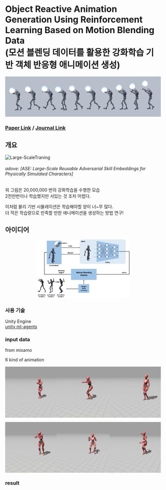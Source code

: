 # Object Reactive Animation Generation Using Reinforcement Learning Based on Motion Blending Data <br> (모션 블렌딩 데이터를 활용한 강화학습 기반 객체 반응형 애니메이션 생성)
![title image](.\docs\모방학습프레임연속촬영20frame_6.png)
### [Paper Link]() / [Journal Link](https://www.earticle.net/Article/A445526)

## 개요
![Large-ScaleTraning](.\docs\Large-ScaleTraining.gif)
###### adove: [ASE: Large-Scale Reusable Adversarial Skill Embeddings for Physically Simulated Characters]
위 그림은 20,000,000 번의 강화학습을 수행한 모습  
2천만번이나 학습했지만 서있는 것 조차 어렵다.

이처럼 물리 기반 시뮬레이션은 학습해야할 양이 너~무 많다.  
더 적은 학습량으로 만족할 만한 애니메이션을 생성하는 방법 연구!

## 아이디어
<!-- ![Architecture](.\docs\Architecture.jpeg) -->
<p align="center">
  <img src="./docs/Architecture.jpeg" alt="" width="60%" />
</p>

### 사용 기술
Unity Engine  
[unity ml-agents](https://github.com/Unity-Technologies/ml-agents)

### input data
from mixamo

6 kind of animation 

<p style="display: flex; justify-content: space-around;">
  <img src="./docs/input-anim/pistol walk.gif" alt="pistol walk" width="33%" />
  <img src="./docs/input-anim/standing aim walk forward.gif" alt="standing aim walk forward" width="34%" />
  <img src="./docs/input-anim/walk.gif" alt="standing aim walk forward" width="33%" />
</p>
<p style="display: flex; justify-content: space-around;">
  <img src="./docs/input-anim/zombie walking.gif" alt="" width="33%" />
  <img src="./docs/input-anim/scary clown walk.gif" alt="" width="34%" />
  <img src="./docs/input-anim/standing walk forward.gif" alt="" width="33%" />
</p>

### result
